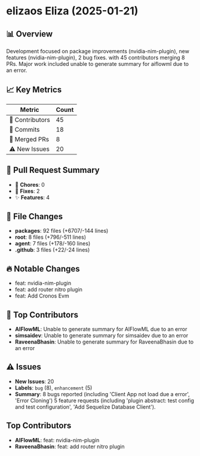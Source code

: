 # elizaos Eliza (2025-01-21)
    
## 📊 Overview
Development focused on package improvements (nvidia-nim-plugin), new features (nvidia-nim-plugin), 2 bug fixes. with 45 contributors merging 8 PRs. Major work included unable to generate summary for aiflowml due to an error.

## 📈 Key Metrics
| Metric | Count |
|---------|--------|
| 👥 Contributors | 45 |
| 📝 Commits | 18 |
| 🔄 Merged PRs | 8 |
| ⚠️ New Issues | 20 |

## 🔄 Pull Request Summary
- 🧹 **Chores**: 0
- 🐛 **Fixes**: 2
- ✨ **Features**: 4

## 📁 File Changes
- **packages**: 92 files (+6707/-144 lines)
- **root**: 8 files (+796/-511 lines)
- **agent**: 7 files (+178/-160 lines)
- **.github**: 3 files (+22/-24 lines)

## 🔥 Notable Changes
- feat: nvidia-nim-plugin
- feat: add router nitro plugin
- feat: Add Cronos Evm

## 👥 Top Contributors
- **AIFlowML**: Unable to generate summary for AIFlowML due to an error
- **simsaidev**: Unable to generate summary for simsaidev due to an error
- **RaveenaBhasin**: Unable to generate summary for RaveenaBhasin due to an error

## ⚠️ Issues
- **New Issues**: 20
- **Labels**: `bug` (8), `enhancement` (5)
- **Summary**: 8 bugs reported (including 'Client App not load due a error', 'Error Cloning') 5 feature requests (including 'plugin abstract: test config and test configuration', 'Add Sequelize Database Client').

## Top Contributors
- **AIFlowML**: feat: nvidia-nim-plugin
- **RaveenaBhasin**: feat: add router nitro plugin